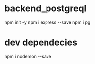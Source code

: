 # backend_postgreql

npm init -y
npm i express --save
npm i pg

# dev dependecies
npm i nodemon --save
